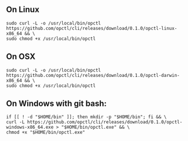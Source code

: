 ## On Linux

```shell
sudo curl -L -o /usr/local/bin/opctl https://github.com/opctl/cli/releases/download/0.1.0/opctl-linux-x86_64 && \
sudo chmod +x /usr/local/bin/opctl
```

## On OSX

```shell
sudo curl -L -o /usr/local/bin/opctl https://github.com/opctl/cli/releases/download/0.1.0/opctl-darwin-x86_64 && \
sudo chmod +x /usr/local/bin/opctl
```

## On Windows with git bash:

```shell
if [[ ! -d "$HOME/bin" ]]; then mkdir -p "$HOME/bin"; fi && \
curl -L https://github.com/opctl/cli/releases/download/0.1.0/opctl-windows-x86_64.exe > "$HOME/bin/opctl.exe" && \
chmod +x "$HOME/bin/opctl.exe"
```

